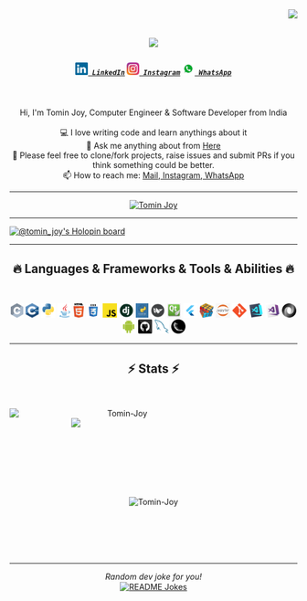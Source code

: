 <img align="right" src="https://komarev.com/ghpvc/?username=Tomin-Joy&color=blueviolet">

<h1 align="center">
  <a href="https://git.io/typing-svg">
    <img src="https://readme-typing-svg.herokuapp.com/?lines=Hello+World!+👋;I+am+Tomin+Joy....;Nice+to+meet+you!;👇+Reach+Me+Through+👇&center=true&size=30">
  </a>
</h1>

<h5 align="center">
  <code><a href="https://www.linkedin.com/in/tomin-joy/" title="LinkedIn Profile"><img width="22" src="images/linkedin.svg"> LinkedIn</a></code>
  <code><a href="https://www.instagram.com/tom.in._/" title="Instagram Profile"><img width="22" src="images/instagram.svg"> Instagram</a></code>
  <code><a href="https://api.whatsapp.com/send?phone=919400836474&text=Hi%20found%20your%20GitHub%20Profile.%20%20I%20like%20to%20connect%20with%20you" title="Connect"><img width="22" src="images/whatsApp.png"> WhatsApp</a></code>
</h5>
<br>
<p align="center">
  Hi, I'm Tomin Joy, Computer Engineer & Software Developer from India
  <br>
  <br>
  💻 I love writing code and learn anythings about it
  <br>
  💬 Ask me anything about from <a href="https://github.com/Tomin-Joy/Tomin-Joy/issues" title="Issues">Here</a>
  <br>
  💬 Please feel free to clone/fork projects, raise issues and submit PRs if you think something could be better.
  <br>
  📫 How to reach me: <a href="mailto: tomnijkoo7@gmail.com">Mail</a>,<a href="https://www.instagram.com/tom.in._/"> Instagram</a>,<a href="https://api.whatsapp.com/send?phone=919400836474&text=Hi%20found%20your%20GitHub%20Profile.%20%20I%20like%20to%20connect%20with%20you"> WhatsApp</a>
</p>
<hr>
<p align="center"> <a href="https://github.com/ryo-ma/github-profile-trophy"><img src="https://github-profile-trophy.vercel.app/?username=Tomin-Joy&title=MultiLanguage,Commits,Stars,Repositories,Followers,PullRequest,Organizations&column=7&no-frame=true&no-bg=true&theme=algolia&row=2" alt="Tomin Joy" /></a> </p>
<hr>
<a href="https://holopin.io/@tomin_joy" open="_blank"><img title="@tomin_joy's Holopin board" src="https://holopin.me/tomin_joy"></a>
<hr>
<h2 align="center">🔥 Languages & Frameworks & Tools & Abilities 🔥</h2>
<br>
<p align="center">
  <code><img title="C" height="25" src="images/c.svg"></code>
  <code><img title="C++" height="25" src="images/cpp.svg"></code>
  <code><img title="Python" height="25" src="images/python-original.svg"></code>
  <code><img title="Java" height="25" src="images/java-original.svg"></code>
  <code><img title="HTML" height="25" src="images/html5.svg"></code>
  <code><img title="CSS" height="25" src="images/css.svg"></code>
  <code><img title="Javascript" height="25" src="images/javascript.svg"></code>
  <code><img title="Django" height="25" src="images/django.png"></code>
  <code><img title="Tkinter" height="25" src="images/Tkinter.png"></code>
  <code><img title="Kivy" height="25" src="images/Kivy.png"></code>
  <code><img title="Qt" height="25" src="images/Qt.png"></code>
  <code><img title="Flutter" height="25" src="images/flutter.png"></code>
  <code><img title="Problem Solving" height="25" src="images/problemSolving.png"></code>
  <code><img title="Jupyter - Notebook" height="25" src="images/jupyter.png"></code>
  <code><img title="Git" height="25" src="images/git-original.svg"></code>
  <code><img title="Visual Studio Code" height="25" src="images/vscode.png"></code>
  <code><img title="Microsoft Visual Studio" height="25" src="images/visualstudio.png"></code>
  <code><img title="JSON" height="25" src="images/json.svg"></code>
  <code><img title="Android" height="25" src="images/android.svg"></code>
  <code><img title="GitHub" height="25" src="images/github.svg"></code>
  <code><img title="MySQL" height="25" src="images/mysql.svg"></code>
  <code><img title="Flask" height="25" src="images/flask.png"></code>
</p>
<!-- <hr>

<h2 align="center">👨‍💻 Repositories 👨‍💻</h2>
<br>
<div width="100%" align="center">
  <a align="left" href="https://github.com/Tomin-Joy/Mechvibe" title="Mechvibe"><img align="left" height="115" width = "330" src="https://github-readme-stats.vercel.app/api/pin/?username=Tomin-Joy&repo=Mechvibe&theme=react&border_color=61dafb&border_radius=10"></a>
  <a align="right" href="https://github.com/Tomin-Joy/Force-Calculator" title="Force-Calculator"><img align="right" height="115" width = "330" src="https://github-readme-stats.vercel.app/api/pin/?username=Tomin-Joy&repo=Force-Calculator&theme=react&border_color=61dafb&border_radius=10"></a>
</div>
<br/><br/><br/><br/><br/><br/>
<div width="100%" align="center">
  <a align="left" href="https://github.com/Tomin-Joy/Sorting-Algorithms" title="Sorting-Algorithms"><img align="left" height="115" width = "330" src="https://github-readme-stats.vercel.app/api/pin/?username=Tomin-Joy&repo=Sorting-Algorithms&theme=react&border_color=61dafb&border_radius=10"></a>
  <a align="right" href="https://github.com/Tomin-Joy/Calculator" title="Calculator"><img align="right" height="120" width = "330" src="https://github-readme-stats.vercel.app/api/pin/?username=Tomin-Joy&repo=Calculator&theme=react&border_color=61dafb&border_radius=10"></a>
</div>
<br/><br/><br/><br/><br/><br/>
<div width="100%" align="center">
  <a align="right" href="https://github.com/Tomin-Joy/ktu-s3-oopj-lab" title="Object Oriented Programming lab"><img align="right" height="115" width = "330" src="https://github-readme-stats.vercel.app/api/pin/?username=Tomin-Joy&repo=ktu-s3-oopj-lab&theme=react&border_color=61dafb&border_radius=10"></a>
  <a align="left" href="https://github.com/Tomin-Joy/ktu-s3-ds-lab" title="Data Structure lab"><img align="left" height="115" width = "330" src="https://github-readme-stats.vercel.app/api/pin/?username=Tomin-Joy&repo=ktu-s3-ds-lab&theme=react&border_color=61dafb&border_radius=10"></a>
</div>
<br/><br/><br/><br/><br/><br/>
<h4 align="center">
  <a href="https://github.com/Tomin-Joy?tab=repositories" title="Show Repositories">🔎 Show More 🔍</a>
</h4> -->
 <hr>

<h2 align="center">⚡ Stats ⚡</h2>
<br>
<p align=center>
  <div align=center>
    <img align="left" width=396 src="https://github-readme-streak-stats.herokuapp.com/?user=Tomin-Joy&theme=react&hide_border=true&bg_color=0D1117" alt="Tomin-Joy" />
    <img align="right" width=396 src="https://github-readme-stats.vercel.app/api?username=Tomin-Joy&show_icons=true&count_private=true&theme=react&border_color=61dafb&hide_border=true&count_private=true&show_icons=false" />
  </div>
  <br><br><br><br><br><br><br><br><br>
  <div align=center>
    <img align="center" src="https://github-readme-stats.vercel.app/api/top-langs?username=Tomin-Joy&show_icons=true&count_private=true&langs_count=10&hide=ruby&locale=en&layout=compact&hide_border=true&theme=react" alt="Tomin-Joy" />
  <br><br><br><br><br><br>
 <hr>
  <div align="center">
  <i>Random dev joke for you!</i><br>
  <a href="https://readme-jokes.vercel.app"><img align="center" src="https://readme-jokes.vercel.app/api?bgColor=%23073b4c&textColor=%2306d6a0&aColor=%2306d6a0&borderColor=%2306d6a0" alt="README Jokes"></a>
  <br>
  </div>
  
</p>
